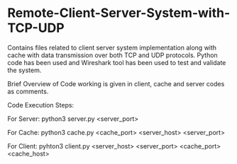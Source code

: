 # Remote-Client-Server-System-with-TCP-UDP
Contains files related to client server system implementation along with cache with data transmission over both TCP and UDP protocols. Python code has been used and Wireshark tool has been used to test and validate the system.


Brief Overview of Code working is given in client, cache and server codes as comments. 

Code Execution Steps:

For Server:
python3 server.py <server_port> <protocol>

For Cache:
python3 cache.py <cache_port> <server_host> <server_port> <protocol>

For Client: 
pyhton3 client.py <server_host>  <server_port> <cache_port> <cache_host> <protocol> 
